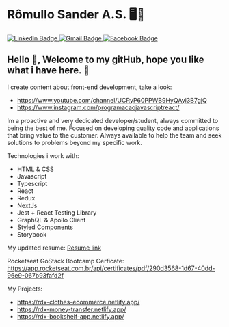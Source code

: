 # Rômullo Sander A.S. 🖥🚀

<a target="_blank" href="https://www.linkedin.com/in/r%C3%B4mullo-sander-27491795/">
  <img alt="Linkedin Badge" src="https://img.shields.io/badge/-Rômullo%20Sander-blue?style=flat-square&logo=Linkedin&logoColor=white&link=https://www.linkedin.com/in/eliasgcf/"/>
</a>
<a target="_blank" href="mailto:romullo_sas@outlook.com">
  <img alt="Gmail Badge" src="https://img.shields.io/badge/-romullo_sas@outlook.com-c14438?style=flat-square&logo=Gmail&logoColor=white&link=mailto:romullo_sas@outlook.com"/>
</a>

<a target="_blank" href="https://www.facebook.com/romullo.sas/">
  <img alt="Facebook Badge" src="https://img.shields.io/badge/-Rômullo%20Sander-blue?style=flat-square&logo=Facebook&logoColor=white&link=https://www.facebook.com/romullo.sas/"/>
</a>

## Hello 👋, Welcome to my gitHub, hope you like what i have here. 🙂

I create content about front-end development, take a look:
* https://www.youtube.com/channel/UCRyP60PPWB9HyQAyi3B7gjQ
* https://www.instagram.com/programacaojavascriptreact/

Im a proactive and very dedicated developer/student, always committed to being the best of me. Focused on developing quality code and applications that bring value to the customer. Always available to help the team and seek solutions to problems beyond my specific work.

Technologies i work with:
* HTML & CSS
* Javascript
* Typescript
* React
* Redux
* NextJs
* Jest + React Testing Library
* GraphQL & Apollo Client
* Styled Components
* Storybook

My updated resume: <a target="_blank" href="https://drive.google.com/drive/folders/1oxgICJWXkRrwZEu_E-T7hiSmY1vsY-EA?usp=sharing">
  Resume link
</a>




Rocketseat GoStack Bootcamp Cerficate:
https://app.rocketseat.com.br/api/certificates/pdf/290d3568-1d67-40dd-96e9-067b93fafd2f

My Projects:

* https://rdx-clothes-ecommerce.netlify.app/
* https://rdx-money-transfer.netlify.app/
* https://rdx-bookshelf-app.netlify.app/
